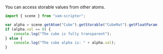 You can access storable values from other atoms.

```js
import { scene } from "vam-scripter";

var alpha = scene.getAtom("Cube").getStorable("CubeMat").getFloatParam("Alpha Adjust");
if (alpha.val == 0) {
    console.log("The cube is fully transparent");
} else {
    console.log("The cube alpha is: " + alpha.val);
}
```
